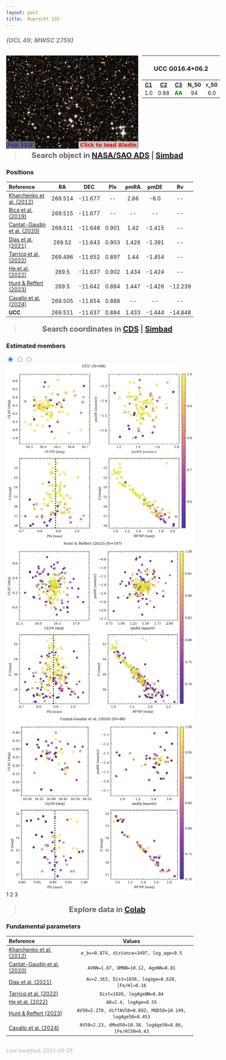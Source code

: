 ```yaml
---
layout: post
title:  Ruprecht 135
---
```

<h3><span style="color: #808080;"><i>(OCL 49; MWSC 2759)</i></span></h3><div style="display: flex; justify-content: space-between; width:720px;height:250px">
<div style="text-align: center;">

<!-- Static image + data attributes for FOV and target -->
<img id="aladin_img"
     data-umami-event="aladin_load"
     src="https://raw.githubusercontent.com/ucc23/Q1P/main/plots/ruprecht135_aladin.webp"
     alt="Click to load Aladin Lite" 
     style="width:355px;height:250px; cursor: pointer;"
     data-fov="0.2" 
     data-target="269.511 -11.637"/>
<!-- Div to contain Aladin Lite viewer -->
<div id="aladin-lite-div" style="width:355px;height:250px;display:none;"></div>
<!-- Aladin Lite script (will be loaded after the image is clicked) -->
<script src="{{ site.baseurl }}/scripts/aladin_load.js"></script>

</div>
<!-- Left block -->

<table style="text-align: center; width:355px;height:250px;">
  <!-- Row 1 (title) -->
  <tr>
    <td colspan="5"><h3>UCC G016.4+06.2</h3></td>
  </tr>
  <!-- Row 2 -->
  <tr>
    <th><a href="https://ucc.ar/faq#what-are-the-c1-c2-and-c3-parameters" title="Photometric class">C1</a></th>
    <th><a href="https://ucc.ar/faq#what-are-the-c1-c2-and-c3-parameters" title="Density class">C2</a></th>
    <th><a href="https://ucc.ar/faq#what-are-the-c1-c2-and-c3-parameters" title="Combined class">C3</a></th>
    <th><div title="Stars with membership probability >50%">N_50</div></th>
    <th><div title="Radius that contains half the members [arcmin]">r_50</div></th>
  </tr>
  <!-- Row 3 -->
  <tr>
    <td>1.0</td>
    <td>0.88</td>
    <td><span style="color: green; font-weight: bold;">A</span><span style="color: green; font-weight: bold;">A</span></td>
    <td>94</td>
    <td>6.0</td>
  </tr>
</table>
</div>

> <p style="text-align:center; font-weight: bold; font-size:20px">Search object in <a data-umami-event="nasa_search" href="https://ui.adsabs.harvard.edu/search/q=%20collection%3Aastronomy%20body%3A%22Ruprecht%20135%22&sort=date%20desc%2C%20bibcode%20desc&p_=0" target="_blank">NASA/SAO ADS</a> | <a data-umami-event="simbad_search" href="https://simbad.cds.unistra.fr/simbad/sim-id-refs?Ident=ruprecht135" target="_blank">Simbad</a></p>


### Positions

| Reference    | RA    | DEC   | Plx  | pmRA  | pmDE   |  Rv  |
| :---         | :---: | :---: | :---: | :---: | :---: | :---: |
|[Kharchenko et al. (2012)](https://ui.adsabs.harvard.edu/abs/2012A%26A...543A.156K) | 269.514 | -11.677 | -- | 2.66 | -6.0 | -- |
|[Bica et al. (2019)](https://ui.adsabs.harvard.edu/abs/2019AJ....157...12B) | 269.515 | -11.677 | -- | -- | -- | -- |
|[Cantat-Gaudin et al. (2020)](https://ui.adsabs.harvard.edu/abs/2020A%26A...640A...1C) | 269.511 | -11.646 | 0.901 | 1.42 | -1.415 | -- |
|[Dias et al. (2021)](https://ui.adsabs.harvard.edu/abs/2021MNRAS.504..356D) | 269.52 | -11.643 | 0.903 | 1.426 | -1.391 | -- |
|[Tarricq et al. (2022)](https://ui.adsabs.harvard.edu/abs/2022A%26A...659A..59T) | 269.496 | -11.652 | 0.897 | 1.44 | -1.454 | -- |
|[He et al. (2022)](https://ui.adsabs.harvard.edu/abs/2022ApJS..262....7H) | 269.5 | -11.637 | 0.902 | 1.434 | -1.424 | -- |
|[Hunt & Reffert (2023)](https://ui.adsabs.harvard.edu/abs/2023A%26A...673A.114H) | 269.5 | -11.642 | 0.884 | 1.447 | -1.426 | -12.239 |
|[Cavallo et al. (2024)](https://ui.adsabs.harvard.edu/abs/2024AJ....167...12C) | 269.505 | -11.654 | 0.888 | -- | -- | -- |
| **UCC** |269.511 | -11.637 | 0.884 | 1.433 | -1.444 | -14.848 |

> <p style="text-align:center; font-weight: bold; font-size:20px">Search coordinates in <a data-umami-event="cds_coord_search" href="https://cdsportal.u-strasbg.fr/?target=269.511,-11.637" target="_blank">CDS</a> | <a data-umami-event="simbad_coord_search" href="https://simbad.cds.unistra.fr/mobile/object_list.html?coord=269.511%20-11.637&output=json&radius=5&userEntry=ruprecht135" target="_blank">Simbad</a></p>

### Estimated members

<div class="carousel">
<input type="radio" name="radio-btn" id="slide1" checked>
<input type="radio" name="radio-btn" id="slide2">
<input type="radio" name="radio-btn" id="slide3">
<div class="slides">
<div class="slide">
<a href="https://raw.githubusercontent.com/ucc23/Q1P/main/plots/ruprecht135.webp" target="_blank">
<img src="https://raw.githubusercontent.com/ucc23/Q1P/main/plots/ruprecht135.webp" alt="Ruprecht 135 UCC">
</a>
</div>
<div class="slide">
<a href="https://raw.githubusercontent.com/ucc23/Q1P/main/plots/ruprecht135_HUNT23.webp" target="_blank">
<img src="https://raw.githubusercontent.com/ucc23/Q1P/main/plots/ruprecht135_HUNT23.webp" alt="Ruprecht 135 HUNT23">
</a>
</div>
<div class="slide">
<a href="https://raw.githubusercontent.com/ucc23/Q1P/main/plots/ruprecht135_CANTAT20.webp" target="_blank">
<img src="https://raw.githubusercontent.com/ucc23/Q1P/main/plots/ruprecht135_CANTAT20.webp" alt="Ruprecht 135 CANTAT20">
</a>
</div>
</div>
<div class="indicators">
<label for="slide1">1</label>
<label for="slide2">2</label>
<label for="slide3">3</label>
</div>
</div>


> <p style="text-align:center; font-weight: bold; font-size:20px">Explore data in <a data-umami-event="colab" href="https://colab.research.google.com/github/ucc23/ucc/blob/main/assets/notebook.ipynb" target="_blank">Colab</a></p>


### Fundamental parameters

| Reference |  Values |
| :---         |     :---:      |
| [Kharchenko et al. (2012)](https://ui.adsabs.harvard.edu/abs/2012A%26A...543A.156K) | `e_bv=0.874, distance=3497, log_age=9.5` |
| [Cantat-Gaudin et al. (2020)](https://ui.adsabs.harvard.edu/abs/2020A%26A...640A...1C) | `AVNN=1.87, DMNN=10.12, AgeNN=8.81` |
| [Dias et al. (2021)](https://ui.adsabs.harvard.edu/abs/2021MNRAS.504..356D) | `Av=2.163, Dist=1036, logage=8.628, [Fe/H]=0.16` |
| [Tarricq et al. (2022)](https://ui.adsabs.harvard.edu/abs/2022A%26A...659A..59T) | `Dist=1026, logAgeNN=8.84` |
| [He et al. (2022)](https://ui.adsabs.harvard.edu/abs/2022ApJS..262....7H) | `A0=2.4, logAge=8.55` |
| [Hunt & Reffert (2023)](https://ui.adsabs.harvard.edu/abs/2023A%26A...673A.114H) | `AV50=2.278, diffAV50=0.892, MOD50=10.149, logAge50=8.453` |
| [Cavallo et al. (2024)](https://ui.adsabs.harvard.edu/abs/2024AJ....167...12C) | `AV50=2.23, dMod50=10.38, logAge50=8.66, [Fe/H]50=0.43` |

<br>
<font color="b3b1b1"><i>Last modified: 2025-05-25</i></font>

